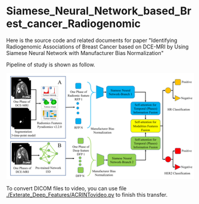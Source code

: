 # Siamese_Neural_Network_based_Brest_cancer_Radiogenomic

Here is the source code and related documents for paper "Identifying Radiogenomic Associations of Breast Cancer based on DCE-MRI by Using Siamese Neural Network with Manufacturer Bias Normalization"

Pipeline of study is shown as follow.

![Image text](https://github.com/FORRESTHUACHEN/Siamese_Neural_Network_based_Brest_cancer_Radiogenomic/blob/main/Figure%201.png)

To convert DICOM files to video, you can use file [./Exterate_Deep_Features/ACRINTovideo.py]() to finish this transfer.

